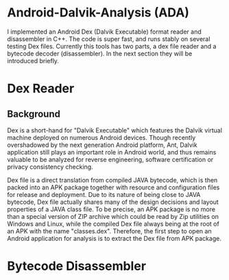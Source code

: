 # Android-Dalvik-Analysis (ADA)

I implemented an Android Dex (Dalvik Executable) format reader and disassembler in C++. The code is super fast, and runs stably on several testing Dex files. Currently this tools has two parts, a dex file reader and a bytecode decoder (disassembler). In the next section they will be introduced briefly.

Dex Reader
==========
Background
----------
Dex is a short-hand for "Dalvik Executable" which features the Dalvik virtual machine deployed on numerous Android devices. Though recently overshadowed by the next generation Android platform, Ant, Dalvik application still plays an important role in Android world, and thus remains valuable to be analyzed for reverse engineering, software certification or privacy consistency checking.

Dex file is a direct translation from compiled JAVA bytecode, which is then packed into an APK package together with resource and configuration files for release and deployment. Due to its nature of being close to JAVA bytecode, Dex file actually shares many of the design decisions and layout properties of a JAVA class file. To be precise, an APK package is no more than a special version of ZIP archive which could be read by Zip utilities on Windows and Linux, while the compiled Dex file always being at the root of an APK with the name "classes.dex". Therefore, the first step to open an Android application for analysis is to extract the Dex file from APK package.

Bytecode Disassembler
=====================
